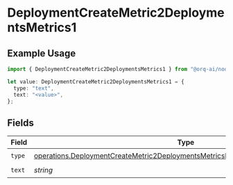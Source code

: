 # DeploymentCreateMetric2DeploymentsMetrics1

## Example Usage

```typescript
import { DeploymentCreateMetric2DeploymentsMetrics1 } from "@orq-ai/node/models/operations";

let value: DeploymentCreateMetric2DeploymentsMetrics1 = {
  type: "text",
  text: "<value>",
};
```

## Fields

| Field                                                                                                                                                                                  | Type                                                                                                                                                                                   | Required                                                                                                                                                                               | Description                                                                                                                                                                            |
| -------------------------------------------------------------------------------------------------------------------------------------------------------------------------------------- | -------------------------------------------------------------------------------------------------------------------------------------------------------------------------------------- | -------------------------------------------------------------------------------------------------------------------------------------------------------------------------------------- | -------------------------------------------------------------------------------------------------------------------------------------------------------------------------------------- |
| `type`                                                                                                                                                                                 | [operations.DeploymentCreateMetric2DeploymentsMetricsRequestRequestBodyChoicesType](../../models/operations/deploymentcreatemetric2deploymentsmetricsrequestrequestbodychoicestype.md) | :heavy_check_mark:                                                                                                                                                                     | N/A                                                                                                                                                                                    |
| `text`                                                                                                                                                                                 | *string*                                                                                                                                                                               | :heavy_check_mark:                                                                                                                                                                     | N/A                                                                                                                                                                                    |